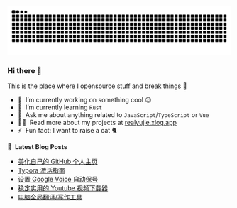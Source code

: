 <picture>
  <source media="(prefers-color-scheme: dark)" srcset="https://raw.githubusercontent.com/devyujie/devyujie/output/github-contribution-grid-snake-dark.svg">
  <source media="(prefers-color-scheme: light)" srcset="https://raw.githubusercontent.com/devyujie/devyujie/output/github-contribution-grid-snake.svg">
  <img alt="github contribution grid snake animation" src="https://raw.githubusercontent.com/devyujie/devyujie/output/github-contribution-grid-snake.svg">
</picture>

### Hi there 👋
This is the place where I opensource stuff and break things :rofl:


- 🔭 &nbsp;I’m currently working on something cool :wink:
- 🌱 &nbsp;I’m currently learning `Rust`
- 💬 &nbsp;Ask me about anything related to `JavaScript`/`TypeScript` or `Vue`
- 👨‍💻 &nbsp;Read more about my projects at [realyujie.xlog.app](https://realyujie.xlog.app/portfolios)
- ⚡ &nbsp;Fun fact: I want to raise a cat 🐈

📕 &nbsp;**Latest Blog Posts**
<!-- BLOG-POST-LIST:START -->
- [美化自己的 GitHub 个人主页](https://xlog.app/api/redirection?characterId=54234&noteId=14)
- [Typora 激活指南](https://xlog.app/api/redirection?characterId=54234&noteId=13)
- [设置 Google Voice 自动保号](https://xlog.app/api/redirection?characterId=54234&noteId=8)
- [稳定实用的 Youtube 视频下载器](https://xlog.app/api/redirection?characterId=54234&noteId=7)
- [电脑全局翻译/写作工具](https://xlog.app/api/redirection?characterId=54234&noteId=6)
<!-- BLOG-POST-LIST:END -->

